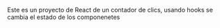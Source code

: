 Este es un proyecto de React de un contador de clics, usando hooks se cambia el estado de los componenetes
